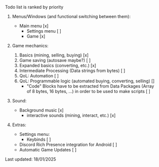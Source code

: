 Todo list is ranked by priority

1. Menus/Windows (and functional switching between them):
    - Main menu [x]
        - Settings menu [ ]
        - Game [x]

2. Game mechanics:
    1. Basics (mining, selling, buying) [x]
    2. Game saving (autosave maybe?) [ ]
    3. Expanded basics (converting, etc.) [x]
    4. Intermediate Processing (Data strings from bytes) [ ]
    5. QoL: Automation [ ]
    6. QoL: Programmable logic (automated buying, converting, selling) []
        - "Code" Blocks have to be extracted from Data Packages (Array of 8 bytes, 16 bytes, ...) in order to be used to make scripts [ ]

3. Sound:
    - Background music [x]
        - interactive sounds (mining, interact, etc.) [x]

4. Extras:
    - Settings menu:
        - Keybinds [ ]
    - Discord Rich Presence integration for Android [ ]
    - Automatic Game Updates [ ]

Last updated: 18/01/2025
